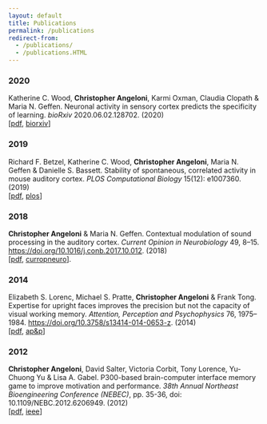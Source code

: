 ```yaml
---
layout: default
title: Publications
permalink: /publications
redirect-from:
  - /publications/
  - /publications.HTML
---
```


### 2020

Katherine C. Wood, **Christopher Angeloni**, Karmi Oxman, Claudia Clopath & Maria N. Geffen. Neuronal activity in sensory cortex predicts the specificity of learning. *bioRxiv* 2020.06.02.128702. (2020)<br/>[[pdf]({{baseurl}}/assets/2020-06-02_neuronal-activity-in-sensory-cortex-predicts-the-specificity-of-learning.pdf), [biorxiv](https://www.biorxiv.org/content/10.1101/2020.06.02.128702v1.abstract)]

### 2019

Richard F. Betzel, Katherine C. Wood, **Christopher Angeloni**, Maria N. Geffen & Danielle S. Bassett. Stability of spontaneous, correlated activity in mouse auditory cortex. *PLOS Computational Biology* 15(12): e1007360. (2019)<br/>[[pdf]({{baseurl}}/assets/publications/2019-08-24_stability-of-spontaneous-correlated-activity-in-mouse-auditory-cortex.pdf), [plos](https://doi.org/10.1371/journal.pcbi.1007360)]

### 2018

**Christopher Angeloni** & Maria N. Geffen. Contextual modulation of sound processing in the auditory cortex. *Current Opinion in Neurobiology* 49, 8–15. https://doi.org/10.1016/j.conb.2017.10.012. (2018)<br/>[[pdf]({{baseurl}}/assets/publications/2017-10-01_contextual_modulation_of_sound_processing_in_the_auditory_cortex.pdf), [curropneuro](https://www.sciencedirect.com/science/article/pii/S0959438817302325)].


### 2014

Elizabeth S. Lorenc, Michael S. Pratte, **Christopher Angeloni** & Frank Tong. Expertise for upright faces improves the precision but not the capacity of visual working memory. *Attention, Perception and Psychophysics* 76, 1975–1984. https://doi.org/10.3758/s13414-014-0653-z. (2014)<br/>[[pdf]({{baseurl}}/assets/2014-03-14_expertise_for_upright_faces_improves_the_precision_but_not_the_capacity_of_visual_working_memory), [ap&p](https://link.springer.com/article/10.3758/s13414-014-0653-z)]


### 2012

**Christopher Angeloni**, David Salter, Victoria Corbit, Tony Lorence, Yu-Chuong Yu & Lisa A. Gabel. P300-based brain-computer interface memory game to improve motivation and performance. *38th Annual Northeast Bioengineering Conference (NEBEC)*, pp. 35-36, doi: 10.1109/NEBC.2012.6206949. (2012)<br/>[[pdf]({{baseurl}}/assets/publications/2012-06-01_P300-based-brain-computer-interface-memory-game-to-improve-motivation-and-performance.pdf), [ieee](https://ieeexplore.ieee.org/abstract/document/6206949)]
